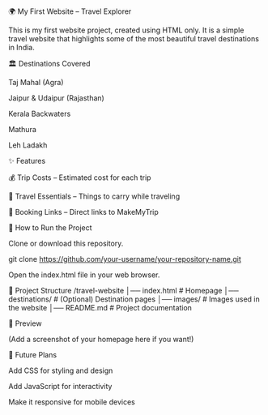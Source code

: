 🌍 My First Website – Travel Explorer

This is my first website project, created using HTML only.
It is a simple travel website that highlights some of the most beautiful travel destinations in India.

🏛️ Destinations Covered

Taj Mahal (Agra)

Jaipur & Udaipur (Rajasthan)

Kerala Backwaters

Mathura

Leh Ladakh

✨ Features

💰 Trip Costs – Estimated cost for each trip

🎒 Travel Essentials – Things to carry while traveling

🔗 Booking Links – Direct links to MakeMyTrip

🚀 How to Run the Project

Clone or download this repository.

git clone https://github.com/your-username/your-repository-name.git


Open the index.html file in your web browser.

📂 Project Structure
/travel-website
│── index.html        # Homepage
│── destinations/     # (Optional) Destination pages
│── images/           # Images used in the website
│── README.md         # Project documentation

📸 Preview

(Add a screenshot of your homepage here if you want!)

📌 Future Plans

Add CSS for styling and design

Add JavaScript for interactivity

Make it responsive for mobile devices

